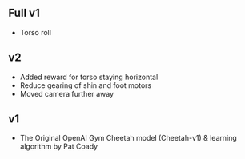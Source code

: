 
## Full v1
- Torso roll

## v2
- Added reward for torso staying horizontal
- Reduce gearing of shin and foot motors
- Moved camera further away

## v1
- The Original OpenAI Gym Cheetah model (Cheetah-v1) & learning algorithm by Pat Coady
